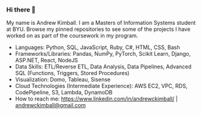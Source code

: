 ### Hi there 👋

My name is Andrew Kimball. I am a Masters of Information Systems student at BYU. Browse my pinned repositories to see some of the projects I have worked on as part of the coursework in my program.


- Languages: Python, SQL, JavaScript, Ruby, C#, HTML, CSS, Bash
- Frameworks/Libraries: Pandas, NumPy, PyTorch, Scikit Learn, Django, ASP.NET, React, NodeJS
- Data Skills: ETL/Reverse ETL, Data Analysis, Data Pipelines, Advanced SQL (Functions, Triggers, Stored Procedures)
- Visualization: Domo, Tableau, Sisense
- Cloud Technologies (Intermediate Experience): AWS EC2, VPC, RDS, CodePipeline, S3, Lambda, DynamoDB
- How to reach me: https://www.linkedin.com/in/andrewckimball/   |    andrewckimball@gmail.com

<!--
**andrewckimball/andrewckimball** is a ✨ _special_ ✨ repository because its `README.md` (this file) appears on your GitHub profile.

Here are some ideas to get you started:

- 🔭 I’m currently working on ...
- 🌱 I’m currently learning ...
- 👯 I’m looking to collaborate on ...
- 🤔 I’m looking for help with ...
- 💬 Ask me about ...
- 📫 How to reach me: ...
- 😄 Pronouns: ...
- ⚡ Fun fact: ...
-->
